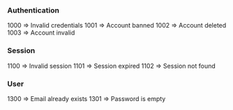 ### Authentication

1000 => Invalid credentials
1001 => Account banned
1002 => Account deleted
1003 => Account invalid

### Session

1100 => Invalid session
1101 => Session expired
1102 => Session not found

### User

1300 => Email already exists
1301 => Password is empty